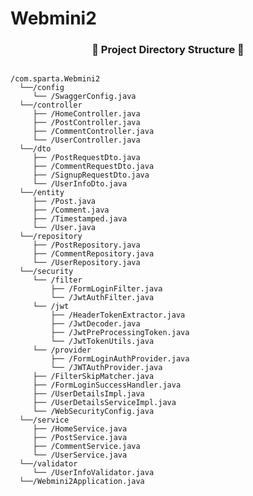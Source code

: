 # Webmini2

<h3 align="center"><b>📂 Project Directory Structure 📁</b></h3>

<pre>
<code>
/com.sparta.Webmini2
  └──/config
     └── /SwaggerConfig.java
  └──/controller
     ├── /HomeController.java
     ├── /PostController.java
     ├── /CommentController.java
     └── /UserController.java
  └──/dto
     ├── /PostRequestDto.java
     ├── /CommentRequestDto.java
     ├── /SignupRequestDto.java
     └── /UserInfoDto.java
  └──/entity
     ├── /Post.java
     ├── /Comment.java
     ├── /Timestamped.java
     └── /User.java
  └──/repository
     ├── /PostRepository.java
     ├── /CommentRepository.java
     └── /UserRepository.java
  └──/security
     └── /filter
         ├── /FormLoginFilter.java
         └── /JwtAuthFilter.java
     └── /jwt
         ├── /HeaderTokenExtractor.java
         ├── /JwtDecoder.java
         ├── /JwtPreProcessingToken.java
         └── /JwtTokenUtils.java
     └── /provider
         ├── /FormLoginAuthProvider.java
         └── /JWTAuthProvider.java
     ├── /FilterSkipMatcher.java
     ├── /FormLoginSuccessHandler.java
     ├── /UserDetailsImpl.java
     ├── /UserDetailsServiceImpl.java
     └── /WebSecurityConfig.java
  └──/service
     ├── /HomeService.java
     ├── /PostService.java
     ├── /CommentService.java
     └── /UserService.java
  └──/validator
     └── /UserInfoValidator.java
  └──/Webmini2Application.java
</code>
</pre>
